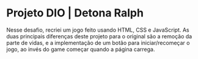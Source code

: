 # Projeto DIO | Detona Ralph

 Nesse desafio, recriei um jogo feito usando HTML, CSS e JavaScript. As duas principais diferenças deste projeto para o original são a remoção da parte de vidas, e a implementação de um botão para iniciar/recomeçar o jogo, ao invés do game começar quando a página carrega.
